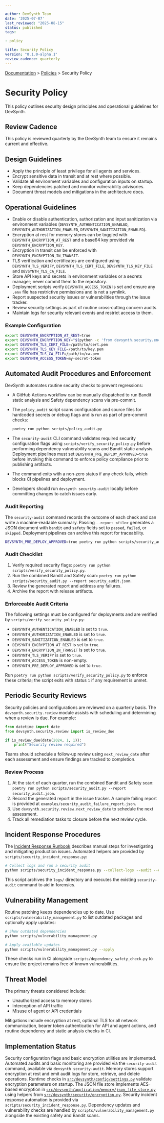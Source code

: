 ```yaml
---

author: DevSynth Team
date: '2025-07-07'
last_reviewed: "2025-08-15"
status: published
tags:

- policy

title: Security Policy
version: "0.1.0-alpha.1"
review_cadence: quarterly
---
```

<div class="breadcrumbs">
<a href="../index.md">Documentation</a> &gt; <a href="index.md">Policies</a> &gt; Security Policy
</div>

# Security Policy

This policy outlines security design principles and operational guidelines for DevSynth.

## Review Cadence

This policy is reviewed quarterly by the DevSynth team to ensure it remains current and effective.

## Design Guidelines

- Apply the principle of least privilege for all agents and services.
- Encrypt sensitive data in transit and at rest where possible.
- Validate all environment variables and configuration inputs on startup.
- Keep dependencies patched and monitor vulnerability advisories.
- Document threat models and mitigations in the architecture docs.


## Operational Guidelines

- Enable or disable authentication, authorization and input sanitization via environment variables (`DEVSYNTH_AUTHENTICATION_ENABLED`, `DEVSYNTH_AUTHORIZATION_ENABLED`, `DEVSYNTH_SANITIZATION_ENABLED`).
- Encryption at rest for memory stores can be toggled with `DEVSYNTH_ENCRYPTION_AT_REST` and a base64 key provided via `DEVSYNTH_ENCRYPTION_KEY`.
- Encryption in transit can be enforced with `DEVSYNTH_ENCRYPTION_IN_TRANSIT`.
- TLS verification and certificates are configured using `DEVSYNTH_TLS_VERIFY`, `DEVSYNTH_TLS_CERT_FILE`, `DEVSYNTH_TLS_KEY_FILE` and `DEVSYNTH_TLS_CA_FILE`.
- Store API keys and secrets in environment variables or a secrets manager; never commit them to the repository.
- Deployment scripts verify `DEVSYNTH_ACCESS_TOKEN` is set and ensure any `.env` file has restrictive permissions and is not a symlink.
- Report suspected security issues or vulnerabilities through the issue tracker.
- Review security settings as part of routine cross‑cutting concern audits.
- Maintain logs for security relevant events and restrict access to them.


### Example Configuration

```bash
export DEVSYNTH_ENCRYPTION_AT_REST=true
export DEVSYNTH_ENCRYPTION_KEY="$(python -c 'from devsynth.security.encryption import generate_key; print(generate_key())')"
export DEVSYNTH_TLS_CERT_FILE=/path/to/cert.pem
export DEVSYNTH_TLS_KEY_FILE=/path/to/key.pem
export DEVSYNTH_TLS_CA_FILE=/path/to/ca.pem
export DEVSYNTH_ACCESS_TOKEN=my-secret-token
```

## Automated Audit Procedures and Enforcement

DevSynth automates routine security checks to prevent regressions:

- A GitHub Actions workflow can be manually dispatched to run Bandit static
  analysis and Safety dependency scans via pre-commit.
- The `policy_audit` script scans configuration and source files for hardcoded
  secrets or debug flags and is run as part of pre-commit checks:

  ```bash
  poetry run python scripts/policy_audit.py
  ```
- The `security-audit` CLI command validates required security configuration
  flags using `scripts/verify_security_policy.py` before performing dependency
  vulnerability scans and Bandit static analysis. Deployment pipelines must set
  `DEVSYNTH_PRE_DEPLOY_APPROVED=true` before invoking this command to enforce
  policy compliance prior to publishing artifacts.
- The command exits with a non‑zero status if any check fails, which blocks CI
  pipelines and deployment.
- Developers should run `devsynth security-audit` locally before committing
  changes to catch issues early.

### Audit Reporting

The `security-audit` command records the outcome of each check and can write a
machine-readable summary. Passing `--report <file>` generates a JSON document
with `bandit` and `safety` fields set to `passed`, `failed`, or `skipped`.
Deployment pipelines can archive this report for traceability.

```bash
DEVSYNTH_PRE_DEPLOY_APPROVED=true poetry run python scripts/security_audit.py
```


### Audit Checklist

1. Verify required security flags:
   `poetry run python scripts/verify_security_policy.py`.
2. Run the combined Bandit and Safety scan:
   `poetry run python scripts/security_audit.py --report security_audit.json`.
3. Review the generated report and address any failures.
4. Archive the report with release artifacts.


### Enforceable Audit Criteria

The following settings must be configured for deployments and are verified by
`scripts/verify_security_policy.py`:

- `DEVSYNTH_AUTHENTICATION_ENABLED` is set to `true`.
- `DEVSYNTH_AUTHORIZATION_ENABLED` is set to `true`.
- `DEVSYNTH_SANITIZATION_ENABLED` is set to `true`.
- `DEVSYNTH_ENCRYPTION_AT_REST` is set to `true`.
- `DEVSYNTH_ENCRYPTION_IN_TRANSIT` is set to `true`.
- `DEVSYNTH_TLS_VERIFY` is set to `true`.
- `DEVSYNTH_ACCESS_TOKEN` is non-empty.
- `DEVSYNTH_PRE_DEPLOY_APPROVED` is set to `true`.

Run `poetry run python scripts/verify_security_policy.py` to enforce these
criteria; the script exits with status `1` if any requirement is unmet.

## Periodic Security Reviews

Security policies and configurations are reviewed on a quarterly basis. The
`devsynth.security.review` module assists with scheduling and determining when a
review is due. For example:

```python
from datetime import date
from devsynth.security.review import is_review_due

if is_review_due(date(2024, 1, 1)):
    print("Security review required")
```

Teams should schedule a follow‑up review using `next_review_date` after each
assessment and ensure findings are tracked to completion.

### Review Process

1. At the start of each quarter, run the combined Bandit and Safety scan:
   `poetry run python scripts/security_audit.py --report security_audit.json`.
2. Record the generated report in the issue tracker. A sample failing report is
   provided at `examples/security_audit_failure_report.json`.
3. Use `devsynth.security.review.next_review_date` to schedule the next
   assessment.
4. Track all remediation tasks to closure before the next review cycle.

## Incident Response Procedures

The [Incident Response Runbook](../deployment/runbooks/incident_response.md)
describes manual steps for investigating and mitigating production issues.
Automated helpers are provided by `scripts/security_incident_response.py`:

```bash
# Collect logs and run a security audit
python scripts/security_incident_response.py --collect-logs --audit --output incident_$(date +%Y%m%d)
```

This script archives the `logs/` directory and executes the existing
`security-audit` command to aid in forensics.

## Vulnerability Management

Routine patching keeps dependencies up to date. Use
`scripts/vulnerability_management.py` to list outdated packages and optionally
apply updates:

```bash
# Show outdated dependencies
python scripts/vulnerability_management.py

# Apply available updates
python scripts/vulnerability_management.py --apply
```

These checks run in CI alongside `scripts/dependency_safety_check.py` to ensure
the project remains free of known vulnerabilities.

## Threat Model

The primary threats considered include:

- Unauthorized access to memory stores
- Interception of API traffic
- Misuse of agent or API credentials


Mitigations include encryption at rest, optional TLS for all network
communication, bearer token authentication for API and agent actions,
and routine dependency and static analysis checks in CI.
## Implementation Status
Security configuration flags and basic encryption utilities are implemented.
Automated audits and basic monitoring are provided via the
  `security-audit` command, available via `devsynth security-audit`.
Memory stores support encryption at rest and emit audit logs for store, retrieve,
and delete operations.
Runtime checks in [`src/devsynth/config/settings.py`](../../src/devsynth/config/settings.py)
validate encryption parameters on startup. The JSON file store implements
AES-based encryption in [`src/devsynth/application/memory/json_file_store.py`](../../src/devsynth/application/memory/json_file_store.py)
using helpers from [`src/devsynth/security/encryption.py`](../../src/devsynth/security/encryption.py).
Security incident response automation is provided via
`scripts/security_incident_response.py`. Dependency updates and vulnerability
checks are handled by `scripts/vulnerability_management.py` alongside the
existing safety and Bandit scans.
